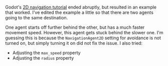 Godot's [2D navigation tutorial](https://docs.godotengine.org/en/4.0/tutorials/navigation/navigation_introduction_2d.html) ended abruptly, but resulted in an example that worked. I've edited the example a little so that there are two agents going to the same destination.

One agent starts off further behind the other, but has a much faster movement speed. However, this agent gets stuck behind the slower one. I'm guessing this is because the `NavigationAgent2D` setting for avoidance is not turned on, but simply turning it on did not fix the issue. I also tried:

* Adjusting the `max_speed` property
* Adjusting the `radius` property
